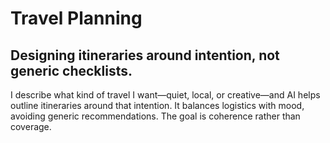 # Travel Planning

## Designing itineraries around intention, not generic checklists.

I describe what kind of travel I want—quiet, local, or creative—and AI helps outline itineraries around that intention. It balances logistics with mood, avoiding generic recommendations. The goal is coherence rather than coverage.
